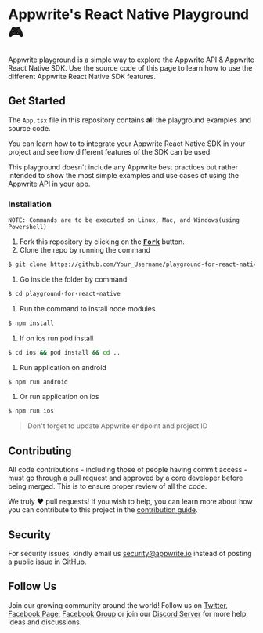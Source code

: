 # Appwrite's React Native Playground 🎮

Appwrite playground is a simple way to explore the Appwrite API & Appwrite React Native SDK. Use the source code of this page to learn how to use the different Appwrite React Native SDK features.

## Get Started

The `App.tsx` file in this repository contains **all** the playground examples and source code.

You can learn how to to integrate your Appwrite React Native SDK in your project and see how different features of the SDK can be used.

This playground doesn't include any Appwrite best practices but rather intended to show the most simple examples and use cases of using the Appwrite API in your app.

### Installation

`NOTE: Commands are to be executed on Linux, Mac, and Windows(using Powershell)`

1. Fork this repository by clicking on the <a href="https://github.com/appwrite/playground-for-react-native/fork"><kbd><b>Fork</b></kbd></a> button.
2. Clone the repo by running the command
```sh
$ git clone https://github.com/Your_Username/playground-for-react-native.git
```
1. Go inside the folder by command
```sh
$ cd playground-for-react-native
```
1. Run the command to install node modules
```sh
$ npm install
```
1. If on ios run pod install
```sh
$ cd ios && pod install && cd ..
```
1. Run application on android
```sh
$ npm run android
```
1. Or run application on ios
```sh
$ npm run ios
```

> Don't forget to update Appwrite endpoint and project ID

## Contributing

All code contributions - including those of people having commit access - must go through a pull request and approved by a core developer before being merged. This is to ensure proper review of all the code.

We truly ❤️ pull requests! If you wish to help, you can learn more about how you can contribute to this project in the [contribution guide](https://github.com/appwrite/appwrite/blob/master/CONTRIBUTING.md).

## Security

For security issues, kindly email us [security@appwrite.io](mailto:security@appwrite.io) instead of posting a public issue in GitHub.

## Follow Us

Join our growing community around the world! Follow us on [Twitter](https://twitter.com/appwrite), [Facebook Page](https://www.facebook.com/appwrite.io), [Facebook Group](https://www.facebook.com/groups/appwrite.developers/) or join our [Discord Server](https://appwrite.io/discord) for more help, ideas and discussions.

